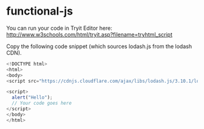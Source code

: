 # functional-js

You can run your code in Tryit Editor here: http://www.w3schools.com/html/tryit.asp?filename=tryhtml_script

Copy the following code snippet (which sources lodash.js from the lodash CDN).

```javascript
<!DOCTYPE html>
<html>
<body>
<script src="https://cdnjs.cloudflare.com/ajax/libs/lodash.js/3.10.1/lodash.js"></script> 

<script>
  alert("Hello");
  // Your code goes here
</script>
</body>
</html>
```
